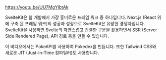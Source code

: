 https://youtu.be/UU7MgYIbtAk

SvelteKit은 웹 개발에서 가장 흥미로운 프레임 워크 중 하나입니다. Next.js (React 위에 구축 된 프레임 워크)의 성공과 성장으로 SvelteKit은 유망한 경쟁자입니다. SvelteKit을 사용하면 Svelte의 자연스럽고 간결한 구문을 활용하면서 SSR (Server Side Rendered Page), API 경로 등을 만들 수 있습니다.

이 비디오에서는 PokeAPI를 사용하여 Pokedex를 만듭니다. 또한 Tailwind CSS와 새로운 JIT (Just-In-Time 컴파일러)도 사용합니다.

